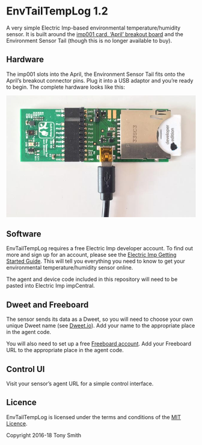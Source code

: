 # EnvTailTempLog 1.2

A very simple Electric Imp-based environmental temperature/humidity sensor. It is built around the [imp001 card, ‘April’ breakout board](https://developer.electricimp.com/gettingstarted/devkits) and the Environment Sensor Tail (though this is no longer available to buy).

## Hardware

The imp001 slots into the April, the Environment Sensor Tail fits onto the April’s breakout connector pins. Plug it into a USB adaptor and you’re ready to begin. The complete hardware looks like this:

![Hardware](images/hardware.jpg)

## Software

EnvTailTempLog requires a free Electric Imp developer account. To find out more and sign up for an account, please see the [Electric Imp Getting Started Guide](https://developer.electricimp.com/gettingstarted). This will tell you everything you need to know to get your environmental temperature/humidity sensor online.

The agent and device code included in this repository will need to be pasted into Electric Imp impCentral.

## Dweet and Freeboard

The sensor sends its data as a Dweet, so you will need to choose your own unique Dweet name (see [Dweet.io](https://dweet.io/play/)). Add your name to the appropriate place in the agent code.

You will also need to set up a free [Freeboard account](https://freeboard.io/signup). Add your Freeboard URL to the appropriate place in the agent code.

## Control UI

Visit your sensor’s agent URL for a simple control interface.

## Licence

EnvTailTempLog is licensed under the terms and conditions of the [MIT Licence](./LICENSE).

Copyright 2016-18 Tony Smith
